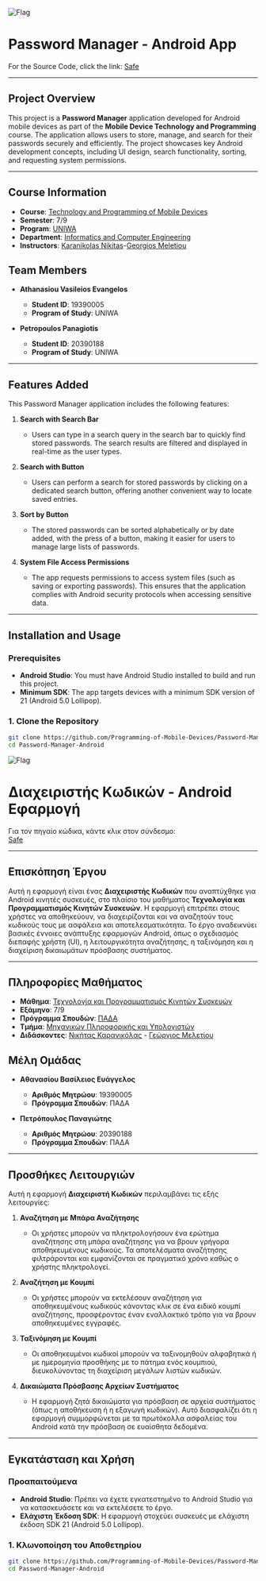 ![Flag](https://upload.wikimedia.org/wikipedia/commons/thumb/a/a5/Flag_of_the_United_Kingdom_%281-2%29.svg/255px-Flag_of_the_United_Kingdom_%281-2%29.svg.png)

# Password Manager - Android App

For the Source Code, click the link:
[Safe](Safe/)

---

## Project Overview

This project is a **Password Manager** application developed for Android mobile devices as part of the **Mobile Device Technology and Programming** course. The application allows users to store, manage, and search for their passwords securely and efficiently. The project showcases key Android development concepts, including UI design, search functionality, sorting, and requesting system permissions.

---

## Course Information
- **Course**: [Technology and Programming of Mobile Devices](https://ice.uniwa.gr/education/undergraduate/courses/technology-and-programming-of-mobile-devices/)
- **Semester**: 7/9
- **Program**: [UNIWA](https://www.uniwa.gr/)
- **Department**: [Informatics and Computer Engineering](https://ice.uniwa.gr/)
- **Instructors**: [Karanikolas Nikitas](https://ice.uniwa.gr/emd_person/17335/)-[Georgios Meletiou](https://ice.uniwa.gr/emd_person/17562/)

## Team Members

- **Athanasiou Vasileios Evangelos**  
  - **Student ID**: 19390005  
  - **Program of Study**: UNIWA  

- **Petropoulos Panagiotis**  
  - **Student ID**: 20390188  
  - **Program of Study**: UNIWA  

---

## Features Added

This Password Manager application includes the following features:

1. **Search with Search Bar**  
   - Users can type in a search query in the search bar to quickly find stored passwords. The search results are filtered and displayed in real-time as the user types.

2. **Search with Button**  
   - Users can perform a search for stored passwords by clicking on a dedicated search button, offering another convenient way to locate saved entries.

3. **Sort by Button**  
   - The stored passwords can be sorted alphabetically or by date added, with the press of a button, making it easier for users to manage large lists of passwords.

4. **System File Access Permissions**  
   - The app requests permissions to access system files (such as saving or exporting passwords). This ensures that the application complies with Android security protocols when accessing sensitive data.

---

## Installation and Usage

### Prerequisites

- **Android Studio**: You must have Android Studio installed to build and run this project.
- **Minimum SDK**: The app targets devices with a minimum SDK version of 21 (Android 5.0 Lollipop).

### 1. Clone the Repository
```bash
git clone https://github.com/Programming-of-Mobile-Devices/Password-Manager-Android.git
cd Password-Manager-Android
```

![Flag](https://upload.wikimedia.org/wikipedia/commons/thumb/5/5c/Flag_of_Greece.svg/255px-Flag_of_Greece.svg.png)

# Διαχειριστής Κωδικών - Android Εφαρμογή

Για τον πηγαίο κώδικα, κάντε κλικ στον σύνδεσμο:  
[Safe](Safe/)

---

## Επισκόπηση Έργου

Αυτή η εφαρμογή είναι ένας **Διαχειριστής Κωδικών** που αναπτύχθηκε για Android κινητές συσκευές, στο πλαίσιο του μαθήματος **Τεχνολογία και Προγραμματισμός Κινητών Συσκευών**. Η εφαρμογή επιτρέπει στους χρήστες να αποθηκεύουν, να διαχειρίζονται και να αναζητούν τους κωδικούς τους με ασφάλεια και αποτελεσματικότητα. Το έργο αναδεικνύει βασικές έννοιες ανάπτυξης εφαρμογών Android, όπως ο σχεδιασμός διεπαφής χρήστη (UI), η λειτουργικότητα αναζήτησης, η ταξινόμηση και η διαχείριση δικαιωμάτων πρόσβασης συστήματος.

---

## Πληροφορίες Μαθήματος

- **Μάθημα**: [Τεχνολογία και Προγραμματισμός Κινητών Συσκευών](https://ice.uniwa.gr/education/undergraduate/courses/technology-and-programming-of-mobile-devices/)  
- **Εξάμηνο**: 7/9  
- **Πρόγραμμα Σπουδών**: [ΠΑΔΑ](https://www.uniwa.gr/)  
- **Τμήμα**: [Μηχανικών Πληροφορικής και Υπολογιστών](https://ice.uniwa.gr/)  
- **Διδάσκοντες**: [Νικήτας Καρανικόλας](https://ice.uniwa.gr/emd_person/17335/) - [Γεώργιος Μελετίου](https://ice.uniwa.gr/emd_person/17562/)

## Μέλη Ομάδας

- **Αθανασίου Βασίλειος Ευάγγελος**  
  - **Αριθμός Μητρώου**: 19390005  
  - **Πρόγραμμα Σπουδών**: ΠΑΔΑ  

- **Πετρόπουλος Παναγιώτης**  
  - **Αριθμός Μητρώου**: 20390188  
  - **Πρόγραμμα Σπουδών**: ΠΑΔΑ 

---

## Προσθήκες Λειτουργιών

Αυτή η εφαρμογή **Διαχειριστή Κωδικών** περιλαμβάνει τις εξής λειτουργίες:

1. **Αναζήτηση με Μπάρα Αναζήτησης**  
   - Οι χρήστες μπορούν να πληκτρολογήσουν ένα ερώτημα αναζήτησης στη μπάρα αναζήτησης για να βρουν γρήγορα αποθηκευμένους κωδικούς. Τα αποτελέσματα αναζήτησης φιλτράρονται και εμφανίζονται σε πραγματικό χρόνο καθώς ο χρήστης πληκτρολογεί.

2. **Αναζήτηση με Κουμπί**  
   - Οι χρήστες μπορούν να εκτελέσουν αναζήτηση για αποθηκευμένους κωδικούς κάνοντας κλικ σε ένα ειδικό κουμπί αναζήτησης, προσφέροντας έναν εναλλακτικό τρόπο για να βρουν αποθηκευμένες εγγραφές.

3. **Ταξινόμηση με Κουμπί**  
   - Οι αποθηκευμένοι κωδικοί μπορούν να ταξινομηθούν αλφαβητικά ή με ημερομηνία προσθήκης με το πάτημα ενός κουμπιού, διευκολύνοντας τη διαχείριση μεγάλων λιστών κωδικών.

4. **Δικαιώματα Πρόσβασης Αρχείων Συστήματος**  
   - Η εφαρμογή ζητά δικαιώματα για πρόσβαση σε αρχεία συστήματος (όπως η αποθήκευση ή η εξαγωγή κωδικών). Αυτό διασφαλίζει ότι η εφαρμογή συμμορφώνεται με τα πρωτόκολλα ασφαλείας του Android κατά την πρόσβαση σε ευαίσθητα δεδομένα.

---

## Εγκατάσταση και Χρήση

### Προαπαιτούμενα

- **Android Studio**: Πρέπει να έχετε εγκατεστημένο το Android Studio για να κατασκευάσετε και να εκτελέσετε το έργο.
- **Ελάχιστη Έκδοση SDK**: Η εφαρμογή στοχεύει συσκευές με ελάχιστη έκδοση SDK 21 (Android 5.0 Lollipop).

### 1. Κλωνοποίηση του Αποθετηρίου
```bash
git clone https://github.com/Programming-of-Mobile-Devices/Password-Manager-Android.git
cd Password-Manager-Android
```
